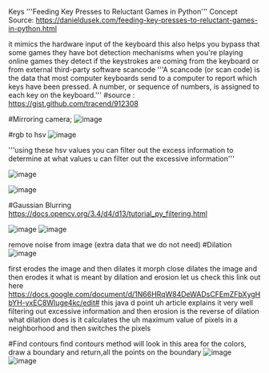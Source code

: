  Keys
'''Feeding Key Presses to Reluctant Games in Python'''
 Concept Source:
 https://danieldusek.com/feeding-key-presses-to-reluctant-games-in-python.html
 
 it mimics the hardware input of the keyboard this also helps you bypass that some games they have bot detection mechanisms when you're playing online games they detect if the keystrokes are coming from the keyboard or
 from external third-party software
scancode
'''A scancode (or scan code) is the data that most
computer keyboards send to a computer to
report which keys have been pressed. A number,
 or sequence of numbers, is assigned to each key
 on the keyboard.''' #source : https://gist.github.com/tracend/912308
 



#Mirroring camera;
![image](https://user-images.githubusercontent.com/67780238/161907834-a9b1af44-0cce-468b-8305-02c2ba4eb583.png)

#rgb to hsv
![image](https://user-images.githubusercontent.com/67780238/161907916-b4d646b6-f135-4a5a-8097-eb0f7c446a16.png)


'''using these hsv values you can filter out the excess 
    information to determine at what values u can filter out 
    the excessive information'''
    
![image](https://user-images.githubusercontent.com/67780238/161908013-f7fd3572-cfc4-49c3-85c8-e2b00a4b7f62.png)

![image](https://user-images.githubusercontent.com/67780238/161908192-1dea49d8-6f1c-46c9-8768-fb1d03833953.png)


#Gaussian Blurring
https://docs.opencv.org/3.4/d4/d13/tutorial_py_filtering.html

![image](https://user-images.githubusercontent.com/67780238/161908409-68d5ce48-682c-417d-9422-e3362f4e7b34.png)
![image](https://user-images.githubusercontent.com/67780238/161908445-5d993f6b-e2b9-4ad0-b048-f8b58ffb14fc.png)

remove noise from image (extra data that we do not need)
#Dilation
![image](https://user-images.githubusercontent.com/67780238/161908534-bdd4bb79-ca03-41e0-a271-eacf0fab4a52.png)


first erodes the image and then dilates it morph close dilates the image and then erodes it what is meant by dilation and erosion let us check this
link out here https://docs.google.com/document/d/1N66HRqW84DeWADsCFEmZFbXygHbYH-yxEC8WIuge4kc/edit#
this java d point uh article explains it very well filtering out excessive information and then erosion is the reverse of dilation what dilation does is it calculates the uh maximum value of pixels in a neighborhood and then switches the pixels 


#Find contours 
 find contours method
will look in this area for the colors, draw a boundary and return,all the points on the boundary 
![image](https://user-images.githubusercontent.com/67780238/161908742-b556073b-f8c8-48d7-a29e-69b70d45251a.png)
![image](https://user-images.githubusercontent.com/67780238/161908789-c7b81e28-e601-4c61-ad46-5b4d6e78d095.png)


     
